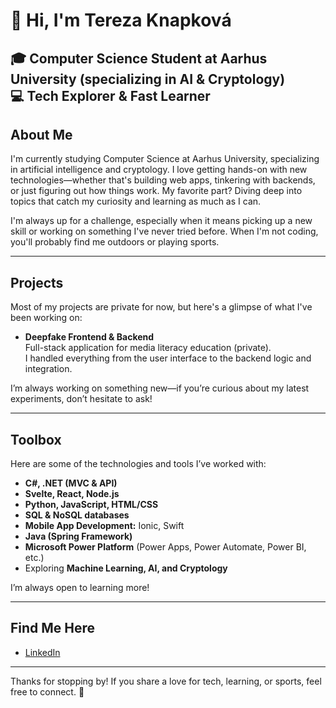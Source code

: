 # 👋 Hi, I'm Tereza Knapková

🎓 Computer Science Student at Aarhus University (specializing in AI & Cryptology)  
💻 Tech Explorer & Fast Learner  
---

## About Me

I'm currently studying Computer Science at Aarhus University, specializing in artificial intelligence and cryptology. I love getting hands-on with new technologies—whether that's building web apps, tinkering with backends, or just figuring out how things work. My favorite part? Diving deep into topics that catch my curiosity and learning as much as I can.

I'm always up for a challenge, especially when it means picking up a new skill or working on something I've never tried before. When I'm not coding, you'll probably find me outdoors or playing sports.

---

## Projects

Most of my projects are private for now, but here's a glimpse of what I've been working on:

- **Deepfake Frontend & Backend**  
  Full-stack application for media literacy education (private).  
  I handled everything from the user interface to the backend logic and integration.

I’m always working on something new—if you’re curious about my latest experiments, don’t hesitate to ask!

---

## Toolbox

Here are some of the technologies and tools I’ve worked with:

- **C#, .NET (MVC & API)**
- **Svelte, React, Node.js**
- **Python, JavaScript, HTML/CSS**
- **SQL & NoSQL databases**
- **Mobile App Development:** Ionic, Swift
- **Java (Spring Framework)**
- **Microsoft Power Platform** (Power Apps, Power Automate, Power BI, etc.)
- Exploring **Machine Learning, AI, and Cryptology**

I’m always open to learning more!

---

## Find Me Here

- [LinkedIn](https://www.linkedin.com/in/knapkova-tereza/)

---

Thanks for stopping by! If you share a love for tech, learning, or sports, feel free to connect. 🚀
